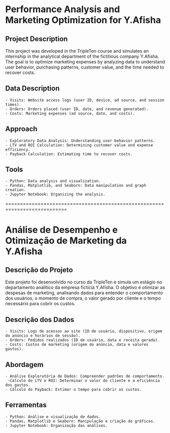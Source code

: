 # Performance Analysis and Marketing Optimization for Y.Afisha

## Project Description

This project was developed in the TripleTen course and simulates an internship in the analytical department of the fictitious company Y.Afisha. The goal is to optimize marketing expenses by analyzing data to understand user behavior, purchasing patterns, customer value, and the time needed to recover costs.

## Data Description

    - Visits: Website access logs (user ID, device, ad source, and session times).
    - Orders: Orders placed (user ID, date, and revenue generated).
    - Costs: Marketing expenses (ad source, date, and costs).

## Approach

    - Exploratory Data Analysis: Understanding user behavior patterns.
    - LTV and ROI Calculation: Determining customer value and expense efficiency.
    - Payback Calculation: Estimating time to recover costs.

## Tools

    - Python: Data analysis and visualization.
    - Pandas, Matplotlib, and Seaborn: Data manipulation and graph creation.
    - Jupyter Notebook: Organizing the analysis.

===========================================================================

# Análise de Desempenho e Otimização de Marketing da Y.Afisha

## Descrição do Projeto

Este projeto foi desenvolvido no curso da TripleTen e simula um estágio no departamento analítico da empresa fictícia Y.Afisha. O objetivo é otimizar as despesas de marketing, analisando dados para entender o comportamento dos usuários, o momento de compra, o valor gerado por cliente e o tempo necessário para cobrir os custos.

## Descrição dos Dados

    - Visits: Logs de acessos ao site (ID de usuário, dispositivo, origem do anúncio e horários de sessão).
    - Orders: Pedidos realizados (ID de usuário, data e receita gerada).
    - Costs: Custos de marketing (origem do anúncio, data e valores gastos).

## Abordagem

    - Análise Exploratória de Dados: Compreender padrões de comportamento.
     -Cálculo do LTV e ROI: Determinar o valor do cliente e a eficiência dos gastos.
    - Cálculo do Payback: Estimar o tempo para cobrir os custos.

## Ferramentas

    - Python: Análise e visualização de dados.
    - Pandas, Matplotlib e Seaborn: Manipulação e criação de gráficos.
    - Jupyter Notebook: Organização das análises.

